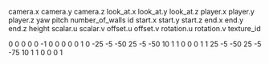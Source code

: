 camera.x camera.y camera.z look_at.x look_at.y look_at.z
player.x player.y player.z yaw pitch
number_of_walls
id start.x start.y start.z end.x end.y end.z height scalar.u scalar.v offset.u offset.v rotation.u rotation.v texture_id

0 0 0 0 0 -1
0 0 0 0 0
1
0 -25 -5 -50 25 -5 -50 10 1 1 0 0 0 1
1 25 -5 -50 25 -5 -75 10 1 1 0 0 0 1